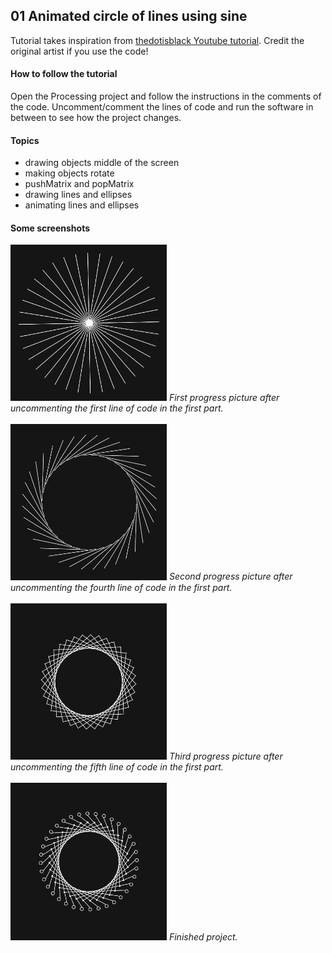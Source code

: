 ## 01 Animated circle of lines using sine
Tutorial takes inspiration from [thedotisblack Youtube tutorial](https://www.youtube.com/watch?v=ehT7d9JPulQ).
Credit the original artist if you use the code!

#### How to follow the tutorial
Open the Processing project and follow the instructions in the comments of the code. Uncomment/comment the lines of code and run the software in between to see how the project changes.

#### Topics
- drawing objects middle of the screen
- making objects rotate
- pushMatrix and popMatrix
- drawing lines and ellipses
- animating lines and ellipses

#### Some screenshots
<img src="01-first-part-1st-line.png" width="250"/>
<em>First progress picture after uncommenting the first line of code in the first part.</em>
<br><br>

<img src="02-first-part-4th-line.png" width="250"/>
<em>Second progress picture after uncommenting the fourth line of code in the first part.</em>
<br><br>

<img src="03-first-part-5th-line.png" width="250"/>
<em>Third progress picture after uncommenting the fifth line of code in the first part.</em>
<br><br>

<img src="04-finished.png" width="250"/>
<em>Finished project.</em>
